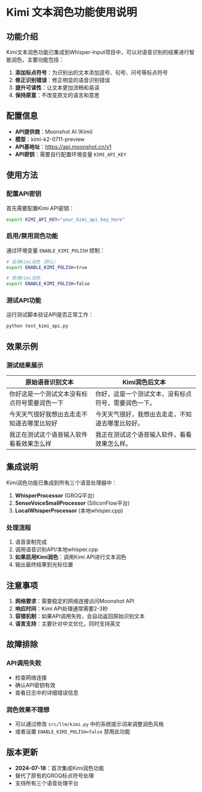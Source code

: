 # Kimi 文本润色功能使用说明

## 功能介绍

Kimi文本润色功能已集成到Whisper-Input项目中，可以对语音识别的结果进行智能润色，主要功能包括：

1. **添加标点符号**：为识别出的文本添加逗号、句号、问号等标点符号
2. **修正识别错误**：修正明显的语音识别错误
3. **提升可读性**：让文本更加流畅和易读
4. **保持原意**：不改变原文的语言和意思

## 配置信息

- **API提供商**：Moonshot AI (Kimi)
- **模型**：kimi-k2-0711-preview
- **API基地址**：https://api.moonshot.cn/v1
- **API密钥**：需要自行配置环境变量 `KIMI_API_KEY`

## 使用方法

### 配置API密钥

首先需要配置Kimi API密钥：

```bash
export KIMI_API_KEY="your_kimi_api_key_here"
```

### 启用/禁用润色功能

通过环境变量 `ENABLE_KIMI_POLISH` 控制：

```bash
# 启用Kimi润色（默认）
export ENABLE_KIMI_POLISH=true

# 禁用Kimi润色
export ENABLE_KIMI_POLISH=false
```

### 测试API功能

运行测试脚本验证API是否正常工作：

```bash
python test_kimi_api.py
```

## 效果示例

### 测试结果展示

| 原始语音识别文本 | Kimi润色后文本 |
|---|---|
| 你好这是一个测试文本没有标点符号需要润色一下 | 你好，这是一个测试文本，没有标点符号，需要润色一下。 |
| 今天天气很好我想出去走走不知道去哪里比较好 | 今天天气很好，我想出去走走，不知道去哪里比较好。 |
| 我正在测试这个语音输入软件看看效果怎么样 | 我正在测试这个语音输入软件，看看效果怎么样。 |

## 集成说明

Kimi润色功能已集成到所有三个语音处理器中：

1. **WhisperProcessor** (GROQ平台)
2. **SenseVoiceSmallProcessor** (SiliconFlow平台)  
3. **LocalWhisperProcessor** (本地whisper.cpp)

### 处理流程

1. 语音录制完成
2. 调用语音识别API/本地whisper.cpp
3. **如果启用Kimi润色**：调用Kimi API进行文本润色
4. 输出最终结果到光标位置

## 注意事项

1. **网络要求**：需要稳定的网络连接访问Moonshot API
2. **响应时间**：Kimi API处理通常需要2-3秒
3. **容错机制**：如果API调用失败，会自动返回原始识别文本
4. **语言支持**：主要针对中文优化，同时支持英文

## 故障排除

### API调用失败
- 检查网络连接
- 确认API密钥有效
- 查看日志中的详细错误信息

### 润色效果不理想
- 可以通过修改 `src/llm/kimi.py` 中的系统提示词来调整润色风格
- 或者设置 `ENABLE_KIMI_POLISH=false` 禁用此功能

## 版本更新

- **2024-07-18**：首次集成Kimi润色功能
- 替代了原有的GROQ标点符号处理
- 支持所有三个语音处理平台 